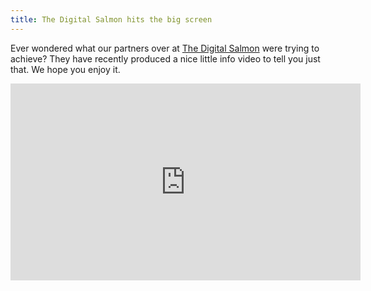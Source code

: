 ```yaml
---
title: The Digital Salmon hits the big screen
---
```


Ever wondered what our partners over at [The Digital Salmon](/partners/the-digital-salmon/) were trying to achieve? 
They have recently produced a nice little info video to tell you just that. We hope you enjoy it.

<iframe src="https://www.youtube-nocookie.com/embed/XZtYog4bD2c" width="560" height="315" frameborder="0" allowfullscreen="allowfullscreen"></iframe>
